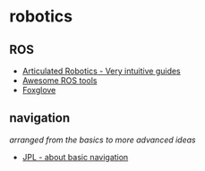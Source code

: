 # robotics

## ROS
- [Articulated Robotics - Very intuitive guides](https://articulatedrobotics.xyz/)
- [Awesome ROS tools](https://github.com/oleg-Shipitko/awesome-ros-tools)
- [Foxglove](https://console.foxglove.dev/)

## navigation
*arranged from the basics to more advanced ideas*
 - [JPL - about basic navigation ](https://www-robotics.jpl.nasa.gov/media/documents/03_urmson_navigation_aerospace.pdf)
